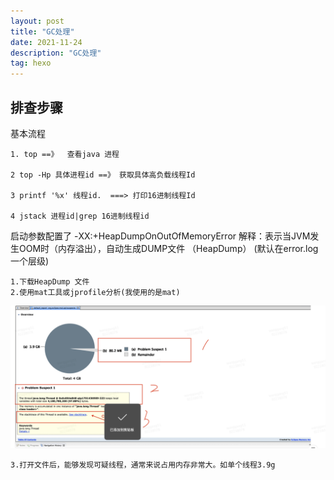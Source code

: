 ```yaml
---
layout: post
title: "GC处理"
date: 2021-11-24
description: "GC处理"
tag: hexo
---   
```


## 排查步骤
基本流程
    
    1. top ==》  查看java 进程

    2 top -Hp 具体进程id ==》 获取具体高负载线程Id

    3 printf '%x' 线程id.  ===> 打印16进制线程Id

    4 jstack 进程id|grep 16进制线程id

启动参数配置了 -XX:+HeapDumpOnOutOfMemoryError 解释：表示当JVM发生OOM时（内存溢出），自动生成DUMP文件 （HeapDump） (默认在error.log 一个层级)

    1.下载HeapDump 文件
    2.使用mat工具或jprofile分析(我使用的是mat)
![](/images/business/WX20211124-131613@2x.png)
    
    3.打开文件后，能够发现可疑线程，通常来说占用内存非常大。如单个线程3.9g
    


    
